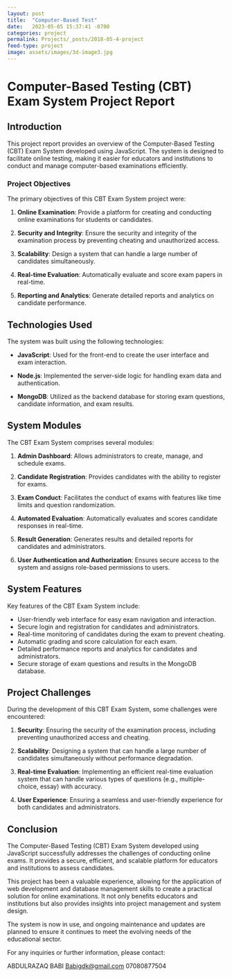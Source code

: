 ```yaml
---
layout: post
title:  "Computer-Based Test"
date:   2023-05-05 15:37:41 -0700
categories: project
permalink: Projects/_posts/2018-05-4-project
feed-type: project
image: assets/images/3d-image3.jpg
---
```

# Computer-Based Testing (CBT) Exam System Project Report

## Introduction

This project report provides an overview of the Computer-Based Testing (CBT) Exam System developed using JavaScript. The system is designed to facilitate online testing, making it easier for educators and institutions to conduct and manage computer-based examinations efficiently.

### Project Objectives

The primary objectives of this CBT Exam System project were:

1. **Online Examination**: Provide a platform for creating and conducting online examinations for students or candidates.

2. **Security and Integrity**: Ensure the security and integrity of the examination process by preventing cheating and unauthorized access.

3. **Scalability**: Design a system that can handle a large number of candidates simultaneously.

4. **Real-time Evaluation**: Automatically evaluate and score exam papers in real-time.

5. **Reporting and Analytics**: Generate detailed reports and analytics on candidate performance.

## Technologies Used

The system was built using the following technologies:

- **JavaScript**: Used for the front-end to create the user interface and exam interaction.

- **Node.js**: Implemented the server-side logic for handling exam data and authentication.

- **MongoDB**: Utilized as the backend database for storing exam questions, candidate information, and exam results.

## System Modules

The CBT Exam System comprises several modules:

1. **Admin Dashboard**: Allows administrators to create, manage, and schedule exams.

2. **Candidate Registration**: Provides candidates with the ability to register for exams.

3. **Exam Conduct**: Facilitates the conduct of exams with features like time limits and question randomization.

4. **Automated Evaluation**: Automatically evaluates and scores candidate responses in real-time.

5. **Result Generation**: Generates results and detailed reports for candidates and administrators.

6. **User Authentication and Authorization**: Ensures secure access to the system and assigns role-based permissions to users.

## System Features

Key features of the CBT Exam System include:

- User-friendly web interface for easy exam navigation and interaction.
- Secure login and registration for candidates and administrators.
- Real-time monitoring of candidates during the exam to prevent cheating.
- Automatic grading and score calculation for each exam.
- Detailed performance reports and analytics for candidates and administrators.
- Secure storage of exam questions and results in the MongoDB database.

## Project Challenges

During the development of this CBT Exam System, some challenges were encountered:

1. **Security**: Ensuring the security of the examination process, including preventing unauthorized access and cheating.

2. **Scalability**: Designing a system that can handle a large number of candidates simultaneously without performance degradation.

3. **Real-time Evaluation**: Implementing an efficient real-time evaluation system that can handle various types of questions (e.g., multiple-choice, essay) with accuracy.

4. **User Experience**: Ensuring a seamless and user-friendly experience for both candidates and administrators.

## Conclusion

The Computer-Based Testing (CBT) Exam System developed using JavaScript successfully addresses the challenges of conducting online exams. It provides a secure, efficient, and scalable platform for educators and institutions to assess candidates.

This project has been a valuable experience, allowing for the application of web development and database management skills to create a practical solution for online examinations. It not only benefits educators and institutions but also provides insights into project management and system design.

The system is now in use, and ongoing maintenance and updates are planned to ensure it continues to meet the evolving needs of the educational sector.


For any inquiries or further information, please contact:

ABDULRAZAQ BABI
Babigdk@gmail.com
07080877504
